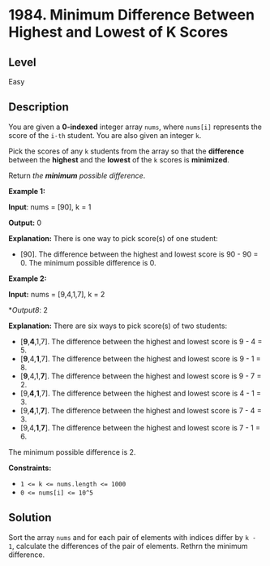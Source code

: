 # 1984. Minimum Difference Between Highest and Lowest of K Scores
## Level
Easy

## Description
You are given a **0-indexed** integer array `nums`, where `nums[i]` represents the score of the `i-th` student. You are also given an integer `k`.

Pick the scores of any `k` students from the array so that the **difference** between the **highest** and the **lowest** of the `k` scores is **minimized**.

Return *the **minimum** possible difference*.

**Example 1:**

**Input**: nums = [90], k = 1

**Output:** 0

**Explanation:** There is one way to pick score(s) of one student:
- [90]. The difference between the highest and lowest score is 90 - 90 = 0.
The minimum possible difference is 0.

**Example 2:**

**Input:** nums = [9,4,1,7], k = 2

**Output8*: 2

**Explanation:** There are six ways to pick score(s) of two students:
- [**9**,**4**,1,7]. The difference between the highest and lowest score is 9 - 4 = 5.
- [**9**,4,**1**,7]. The difference between the highest and lowest score is 9 - 1 = 8.
- [**9**,4,1,**7**]. The difference between the highest and lowest score is 9 - 7 = 2.
- [9,**4**,**1**,7]. The difference between the highest and lowest score is 4 - 1 = 3.
- [9,**4**,1,**7**]. The difference between the highest and lowest score is 7 - 4 = 3.
- [9,4,**1**,**7**]. The difference between the highest and lowest score is 7 - 1 = 6.

The minimum possible difference is 2.

**Constraints:**

* `1 <= k <= nums.length <= 1000`
* `0 <= nums[i] <= 10^5`

## Solution
Sort the array `nums` and for each pair of elements with indices differ by `k - 1`, calculate the differences of the pair of elements. Rethrn the minimum difference.
